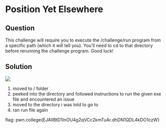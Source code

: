 # Position Yet Elsewhere
## Question
This challenge will require you to execute the /challenge/run program from a specific path (which it will tell you). You'll need to cd to that directory before rerunning the challenge program. Good luck!

## Solution
![](/images/6.jpg)
1. moved to / folder
2. peeked into the directory and followed instructions to run the given exe file and encountered an issue
3. moved to the directory i was told to go to
4. ran run file again

flag: pwn.college{EJAllBtD1InOU4g2qVCc2kmTuAr.dhDN1QDL4kDO1czW}
